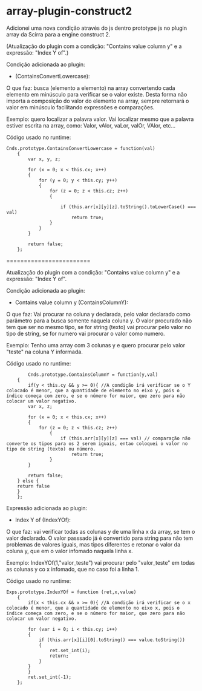# array-plugin-construct2
Adicionei uma nova condição através do js dentro prototype js no plugin array da Scirra para a engine construct 2.

(Atualização do plugin com a condição: "Contains value column y" e a expressão:  "Index Y of".)

Condição adicionada ao plugin:
- (ContainsConvertLowercase):

O que faz: busca (elemento a elemento) na array convertendo cada elemento em minúsculo para verificar se o valor existe.
Desta forma não importa a composição do valor do elemento na array, sempre retornará o valor em minúsculo facilitando expressões e comparações.

Exemplo: quero localizar a palavra valor. Vai localizar mesmo que a palavra estiver escrita na array, como: Valor, vAlor, vaLor, valOr, VAlor, etc...

Código usado no runtime:
```
Cnds.prototype.ContainsConvertLowercase = function(val)
	{
		var x, y, z;
	  	
		for (x = 0; x < this.cx; x++)
		{
			for (y = 0; y < this.cy; y++)
			{
				for (z = 0; z < this.cz; z++)
				{
						
					if (this.arr[x][y][z].toString().toLowerCase() === val)
						return true;
				}
			}
		}
		
		return false;
	};
  ```
========================

Atualização do plugin com a condição: "Contains value column y" e a expressão:  "Index Y of".

Condição adicionada ao plugin:

- Contains value column y (ContainsColumnY):

O que faz: Vai procurar na coluna y declarada, pelo valor declarado como parâmetro para a busca somente naquela coluna y. O valor procurado não tem que ser no mesmo tipo, se for string (texto) vai procurar pelo valor no tipo de string, se for numero vai procurar o valor como numero.

Exemplo: Tenho uma array com 3 colunas y e quero procurar pelo valor "teste" na coluna Y informada.
  
Código usado no runtime:
```  
		Cnds.prototype.ContainsColumnY = function(y,val)
	{
		if(y < this.cy && y >= 0){ //A condição irá verificar se o Y colocado é menor, que a quantidade de elemento no eixo y, pois o índice começa com zero, e se o número for maior, que zero para não colocar um valor negativo.
		var x, z;
		
		for (x = 0; x < this.cx; x++)
		{
			for (z = 0; z < this.cz; z++)
				{
					if (this.arr[x][y][z] === val) // comparação não converte os tipos para os 2 serem iguais, entao coloquei o valor no tipo de string (texto) ou número.
						return true;
				}
		}
		
		return false;
	} else {
	return false
	}
	};
``` 

Expressão adicionada ao plugin:

- Index Y of (IndexYOf):

O que faz: vai verificar todas as colunas y de uma linha x da array, se tem o valor declarado. O valor passsado já é convertido para string para não tem problemas de valores iguais, mas tipos diferentes e retonar o valor da coluna y, que em o valor infomado naquela linha x.

Exemplo: IndexYOf(1,"valor_teste") vai procurar pelo "valor_teste" em todas as colunas y co x infomado, que no caso foi a linha 1.

Código usado no runtime:
``` 
Exps.prototype.IndexYOf = function (ret,x,value)
	{
		if(x < this.cx && x >= 0){ //A condição irá verificar se o x colocado é menor, que a quantidade de elemento no eixo x, pois o índice começa com zero, e se o número for maior, que zero para não colocar um valor negativo.

		for (var i = 0; i < this.cy; i++)
		{
			if (this.arr[x][i][0].toString() === value.toString())
			{
				ret.set_int(i);
				return;
			}
		}
		}
		ret.set_int(-1);
	};

``` 
